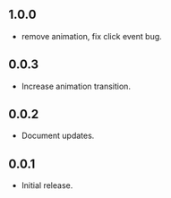 ## 1.0.0

* remove animation, fix click event bug.

## 0.0.3

* Increase animation transition.

## 0.0.2

* Document updates.


## 0.0.1

* Initial release.
